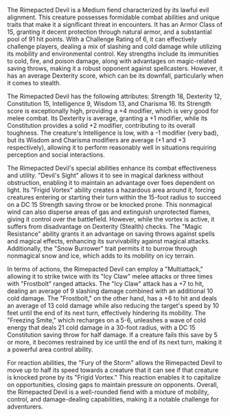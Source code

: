 The Rimepacted Devil is a Medium fiend characterized by its lawful evil alignment. This creature possesses formidable combat abilities and unique traits that make it a significant threat in encounters. It has an Armor Class of 15, granting it decent protection through natural armor, and a substantial pool of 91 hit points. With a Challenge Rating of 6, it can effectively challenge players, dealing a mix of slashing and cold damage while utilizing its mobility and environmental control. Key strengths include its immunities to cold, fire, and poison damage, along with advantages on magic-related saving throws, making it a robust opponent against spellcasters. However, it has an average Dexterity score, which can be its downfall, particularly when it comes to stealth. 

The Rimepacted Devil has the following attributes: Strength 18, Dexterity 12, Constitution 15, Intelligence 9, Wisdom 13, and Charisma 16. Its Strength score is exceptionally high, providing a +4 modifier, which is very good for melee combat. Its Dexterity is average, granting a +1 modifier, while its Constitution provides a solid +2 modifier, contributing to its overall toughness. The creature's Intelligence is low, with a -1 modifier (very bad), but its Wisdom and Charisma modifiers are average (+1 and +3 respectively), allowing it to perform reasonably well in situations requiring perception and social interactions.

The Rimepacted Devil's special abilities enhance its combat effectiveness and utility. "Devil's Sight" allows it to see in magical darkness without obstruction, enabling it to maintain an advantage over foes dependent on light. Its "Frigid Vortex" ability creates a hazardous area around it, forcing creatures entering or starting their turn within the 15-foot radius to succeed on a DC 15 Strength saving throw or be knocked prone. This nonmagical wind can also disperse areas of gas and extinguish unprotected flames, giving it control over the battlefield. However, while the vortex is active, it suffers from disadvantage on Dexterity (Stealth) checks. The "Magic Resistance" ability grants it an advantage on saving throws against spells and magical effects, enhancing its survivability against magical attacks. Additionally, the "Snow Burrower" trait permits it to burrow through nonmagical snow and ice, which adds to its mobility on icy terrain.

In terms of actions, the Rimepacted Devil can employ a "Multiattack," allowing it to strike twice with its "Icy Claw" melee attacks or three times with "Frostbolt" ranged attacks. The "Icy Claw" attack has a +7 to hit, dealing an average of 9 slashing damage combined with an additional 10 cold damage. The "Frostbolt," on the other hand, has a +6 to hit and deals an average of 13 cold damage while also reducing the target's speed by 10 feet until the end of its next turn, effectively hindering its mobility. The "Freezing Smite," which recharges on a 5-6, unleashes a wave of cold energy that deals 21 cold damage in a 30-foot radius, with a DC 15 Constitution saving throw for half damage. If a creature fails this save by 5 or more, it becomes restrained by ice until the end of its next turn, making it a powerful area control ability.

For reaction abilities, the "Fury of the Storm" allows the Rimepacted Devil to move up to half its speed towards a creature that it can see if that creature is knocked prone by its "Frigid Vortex." This reaction enables it to capitalize on opportunities, closing gaps to maintain pressure on opponents. Overall, the Rimepacted Devil is a well-rounded fiend with a mixture of mobility, control, and damage-dealing capabilities, making it a notable challenge for adventurers.